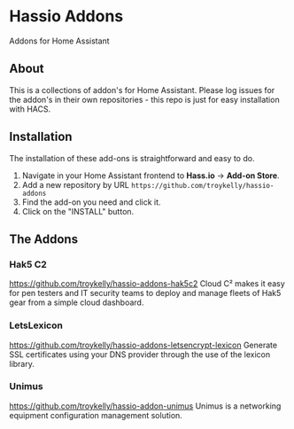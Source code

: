 # Hassio Addons
Addons for Home Assistant

## About

This is a collections of addon's for Home Assistant.
Please log issues for the addon's in their own repositories - this repo is just for easy installation with HACS.

## Installation

The installation of these add-ons is straightforward and easy to do.

1. Navigate in your Home Assistant frontend to **Hass.io** -> **Add-on Store**.
2. Add a new repository by URL `https://github.com/troykelly/hassio-addons`
3. Find the add-on you need and click it.
4. Click on the "INSTALL" button.

## The Addons
### Hak5 C2
https://github.com/troykelly/hassio-addons-hak5c2
Cloud C² makes it easy for pen testers and IT security teams to deploy and manage fleets of Hak5 gear from a simple cloud dashboard.

### LetsLexicon
https://github.com/troykelly/hassio-addons-letsencrypt-lexicon
Generate SSL certificates using your DNS provider through the use of the lexicon library.

### Unimus
https://github.com/troykelly/hassio-addon-unimus
Unimus is a networking equipment configuration management solution.
